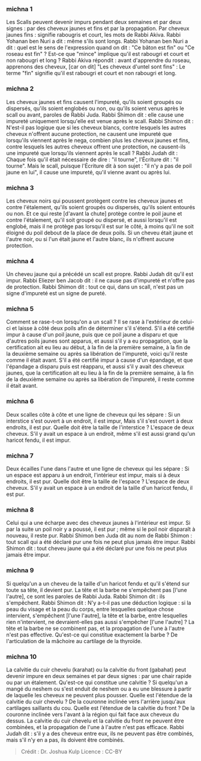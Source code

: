
### michna 1
Les Scalls peuvent devenir impurs pendant deux semaines et par deux signes : par des cheveux jaunes et fins et par la propagation. Par cheveux jaunes fins : signifie rabougris et court, les mots de Rabbi Akiva. Rabbi Yohanan ben Nuri a dit : même s'ils sont longs. Rabbi Yohanan ben Nuri a dit : quel est le sens de l'expression quand on dit : "Ce bâton est fin" ou "Ce roseau est fin" ? Est-ce que "mince" implique qu'il est rabougri et court et non rabougri et long ? Rabbi Akiva répondit : avant d'apprendre du roseau, apprenons des cheveux, [car on dit] "Les cheveux d'untel sont fins" : Le terme "fin" signifie qu'il est rabougri et court et non rabougri et long.

### michna 2
Les cheveux jaunes et fins causent l'impureté, qu'ils soient groupés ou dispersés, qu'ils soient englobés ou non, ou qu'ils soient venus après le scall ou avant, paroles de Rabbi Juda. Rabbi Shimon dit : elle cause une impureté uniquement lorsqu'elle est venue après le scall. Rabbi Shimon dit : N'est-il pas logique que si les cheveux blancs, contre lesquels les autres cheveux n'offrent aucune protection, ne causent une impureté que lorsqu'ils viennent après le nega, combien plus les cheveux jaunes et fins, contre lesquels les autres cheveux offrent une protection, ne causent-ils une impureté que lorsqu'ils viennent après le scall ? Rabbi Judah dit : Chaque fois qu'il était nécessaire de dire : "il tourne", l'Écriture dit : "il tourne". Mais le scall, puisque l'Écriture dit à son sujet : "il n'y a pas de poil jaune en lui", il cause une impureté, qu'il vienne avant ou après lui.

### michna 3
Les cheveux noirs qui poussent protègent contre les cheveux jaunes et contre l'étalement, qu'ils soient groupés ou dispersés, qu'ils soient entourés ou non. Et ce qui reste [d'avant la chute] protège contre le poil jaune et contre l'étalement, qu'il soit groupé ou dispersé, et aussi lorsqu'il est englobé, mais il ne protège pas lorsqu'il est sur le côté, à moins qu'il ne soit éloigné du poil debout de la place de deux poils. Si un cheveu était jaune et l'autre noir, ou si l'un était jaune et l'autre blanc, ils n'offrent aucune protection.

### michna 4
Un cheveu jaune qui a précédé un scall est propre. Rabbi Judah dit qu'il est impur. Rabbi Eliezer ben Jacob dit : il ne cause pas d'impureté et n'offre pas de protection. Rabbi Shimon dit : tout ce qui, dans un scall, n'est pas un signe d'impureté est un signe de pureté.

### michna 5
Comment se rase-t-on lorsqu'on a un scall ? Il se rase à l'extérieur de celui-ci et laisse à côté deux poils afin de déterminer s'il s'étend. S'il a été certifié impur à cause d'un poil jaune, puis que ce poil jaune a disparu et que d'autres poils jaunes sont apparus, et aussi s'il y a eu propagation, que la certification ait eu lieu au début, à la fin de la première semaine, à la fin de la deuxième semaine ou après sa libération de l'impureté, voici qu'il reste comme il était avant. S'il a été certifié impur à cause d'un épandage, et que l'épandage a disparu puis est réapparu, et aussi s'il y avait des cheveux jaunes, que la certification ait eu lieu à la fin de la première semaine, à la fin de la deuxième semaine ou après sa libération de l'impureté, il reste comme il était avant.

### michna 6
Deux scalles côte à côte et une ligne de cheveux qui les sépare : Si un interstice s'est ouvert à un endroit, il est impur, Mais s'il s'est ouvert à deux endroits, il est pur. Quelle doit être la taille de l'interstice ?  L'espace de deux cheveux. S'il y avait un espace à un endroit, même s'il est aussi grand qu'un haricot fendu, il est impur.

### michna 7
Deux écailles l'une dans l'autre et une ligne de cheveux qui les sépare : Si un espace est apparu à un endroit, l'intérieur est impur, mais si à deux endroits, il est pur. Quelle doit être la taille de l'espace ?  L'espace de deux cheveux. S'il y avait un espace à un endroit de la taille d'un haricot fendu, il est pur.

### michna 8
Celui qui a une écharpe avec des cheveux jaunes à l'intérieur est impur. Si par la suite un poil noir y a poussé, il est pur ; même si le poil noir disparaît à nouveau, il reste pur. Rabbi Shimon ben Juda dit au nom de Rabbi Shimon : tout scall qui a été déclaré pur une fois ne peut plus jamais être impur. Rabbi Shimon dit : tout cheveu jaune qui a été déclaré pur une fois ne peut plus jamais être impur.

### michna 9
Si quelqu'un a un cheveu de la taille d'un haricot fendu et qu'il s'étend sur toute sa tête, il devient pur. La tête et la barbe ne s'empêchent pas [l'une l'autre], ce sont les paroles de Rabbi Juda. Rabbi Shimon dit : ils s'empêchent. Rabbi Shimon dit : N'y a-t-il pas une déduction logique : si la peau du visage et la peau du corps, entre lesquelles quelque chose intervient, s'empêchent [l'une l'autre], la tête et la barbe, entre lesquelles rien n'intervient, ne devraient-elles pas aussi s'empêcher [l'une l'autre] ? La tête et la barbe ne se combinent pas, et la propagation de l'une à l'autre n'est pas effective. Qu'est-ce qui constitue exactement la barbe ? De l'articulation de la mâchoire au cartilage de la thyroïde.

### michna 10
La calvitie du cuir chevelu (karahat) ou la calvitie du front (gabahat) peut devenir impure en deux semaines et par deux signes : par une chair rapide ou par un étalement. Qu'est-ce qui constitue une calvitie ? Si quelqu'un a mangé du neshem ou s'est enduit de neshem ou a eu une blessure à partir de laquelle les cheveux ne peuvent plus pousser. Quelle est l'étendue de la calvitie du cuir chevelu ? De la couronne inclinée vers l'arrière jusqu'aux cartilages saillants du cou. Quelle est l'étendue de la calvitie du front ? De la couronne inclinée vers l'avant à la région qui fait face aux cheveux du dessus. La calvitie du cuir chevelu et la calvitie du front ne peuvent être combinées, et la propagation de l'une à l'autre n'est pas efficace. Rabbi Judah dit : s'il y a des cheveux entre eux, ils ne peuvent pas être combinés, mais s'il n'y en a pas, ils doivent être combinés.

>Crédit : Dr. Joshua Kulp
>Licence : CC-BY